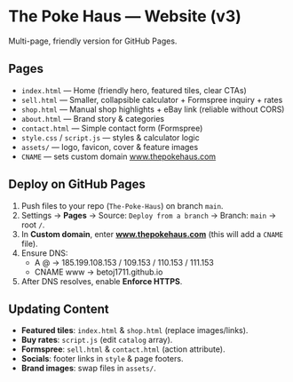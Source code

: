# The Poke Haus — Website (v3)

Multi-page, friendly version for GitHub Pages.

## Pages
- `index.html` — Home (friendly hero, featured tiles, clear CTAs)
- `sell.html` — Smaller, collapsible calculator + Formspree inquiry + rates
- `shop.html` — Manual shop highlights + eBay link (reliable without CORS)
- `about.html` — Brand story & categories
- `contact.html` — Simple contact form (Formspree)
- `style.css` / `script.js` — styles & calculator logic
- `assets/` — logo, favicon, cover & feature images
- `CNAME` — sets custom domain www.thepokehaus.com

## Deploy on GitHub Pages
1. Push files to your repo (`The-Poke-Haus`) on branch `main`.
2. Settings → **Pages** → Source: `Deploy from a branch` → Branch: `main` → root `/`.
3. In **Custom domain**, enter **www.thepokehaus.com** (this will add a `CNAME` file).
4. Ensure DNS:
   - A @ → 185.199.108.153 / 109.153 / 110.153 / 111.153
   - CNAME www → betoj1711.github.io
5. After DNS resolves, enable **Enforce HTTPS**.

## Updating Content
- **Featured tiles**: `index.html` & `shop.html` (replace images/links).
- **Buy rates**: `script.js` (edit `catalog` array).
- **Formspree**: `sell.html` & `contact.html` (action attribute).
- **Socials**: footer links in `style` & page footers.
- **Brand images**: swap files in `assets/`.

